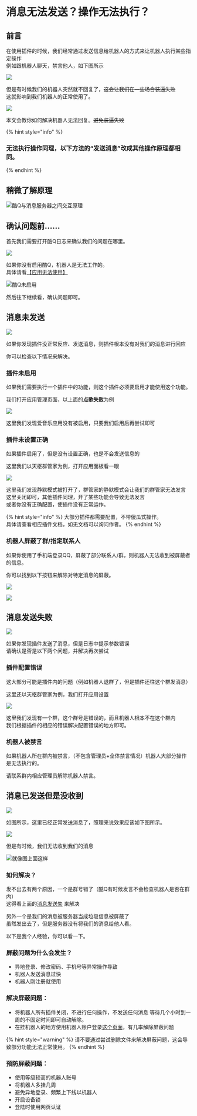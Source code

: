 # 消息无法发送？操作无法执行？

## 前言

在使用插件的时候，我们经常通过发送信息给机器人的方式来让机器人执行某些指定操作  
例如跟机器人聊天，禁言他人，如下图所示

![](../.gitbook/assets/image%20%28178%29.png)

但是有时候我们的机器人突然就不回复了，~~这会让我们在一些场合装逼失败~~  
这就影响到我们机器人的正常使用了。

![](../.gitbook/assets/image%20%28176%29.png)

 本文会教你如何解决机器人无法回复。~~避免装逼失败~~

{% hint style="info" %}
### 无法执行操作同理，以下方法的“发送消息”改成其他操作原理都相同。
{% endhint %}

## 稍微了解原理

![&#x9177;Q&#x4E0E;&#x6D88;&#x606F;&#x670D;&#x52A1;&#x5668;&#x4E4B;&#x95F4;&#x4EA4;&#x4E92;&#x539F;&#x7406;](../.gitbook/assets/image%20%28182%29.png)

## 确认问题前……

 首先我们需要打开酷Q日志来确认我们的问题在哪里。

![](../.gitbook/assets/snipaste_2020-06-26_22-33-41.png)

 如果你没有启用酷Q，机器人是无法工作的。  
具体请看[【应用无法使用】](app-cant-use.md)

![&#x9177;Q&#x672A;&#x542F;&#x7528;](../.gitbook/assets/image%20%28177%29.png)

 然后往下继续看，确认问题即可。

## 消息未发送

![](../.gitbook/assets/image%20%28183%29.png)

 如果你发现插件没正常反应、发送消息，则插件根本没有对我们的消息进行回应

你可以检查以下情况来解决。

### 插件未启用

如果我们需要执行一个插件中的功能，则这个插件必须要启用才能使用这个功能。

我们打开应用管理页面，以上面的**点歌失败**为例

![](../.gitbook/assets/snipaste_2020-06-26_22-36-19.png)

 这里我们发现爱音乐应用没有被启用，只要我们启用后再尝试即可

###  插件未设置正确

 如果插件启用了，但是没有设置正确，也是不会发送信息的

 这里我们以天枢群管家为例，打开应用面板看一眼

![](../.gitbook/assets/image%20%28181%29.png)

  这里我们发现静默模式被打开了，群管家的静默模式会让我们的群管家无法发言  
这里关闭即可，其他插件同理，开了某些功能会导致无法发言  
或者你没有正确配置，使插件没有正常运作。

{% hint style="info" %}
大部分插件都需要配置，不带傻瓜式操作。  
具体请查看相应插件文档，如无文档可以询问作者。
{% endhint %}

###  机器人屏蔽了群/指定联系人

 如果你使用了手机端登录QQ，屏蔽了部分联系人/群，则机器人无法收到被屏蔽者的信息。

 你可以找到以下按钮来解除对特定消息的屏蔽。

![](../.gitbook/assets/image%20%28192%29.png)

![](../.gitbook/assets/image%20%28193%29.png)

## 消息发送失败

![](../.gitbook/assets/image%20%28185%29.png)

 如果你发现插件发送了消息，但是日志中提示参数错误  
请确认是否是以下两个问题，并解决再次尝试

### 插件配置错误

这大部分可能是插件内的问题（例如机器人退群了，但是插件还往这个群发消息）

 这里还以天枢群管家为例，我们打开应用设置

![](../.gitbook/assets/image%20%28186%29.png)

 这里我们发现有一个群，这个群号是错误的，而且机器人根本不在这个群内  
我们根据插件的相应的错误解决配置错误的地方即可。

### 机器人被禁言

 如果机器人所在群内被禁言，（不包含管理员+全体禁言情况）机器人大部分操作是无法执行的。

 请联系群内相应管理员解除机器人禁言。

##  消息已发送但是没收到

![](../.gitbook/assets/image%20%28179%29.png)

   如图所示，这里已经正常发送消息了，照理来说效果应该如下图所示。

![](../.gitbook/assets/image%20%28167%29.png)

 但是有时候，我们无法收到我们的消息

![&#x5C31;&#x50CF;&#x56FE;&#x4E0A;&#x9762;&#x8FD9;&#x6837;](../.gitbook/assets/image%20%28163%29.png)

###  如何解决？

 发不出去有两个原因，一个是群号错了（酷Q有时候发言不会检查机器人是否在群内）  
这得看上面的[消息发送失](sendmsg-error.md#xiao-xi-fa-song-shi-bai) 来解决

另外一个是我们的消息被服务器当成垃圾信息被屏蔽了  
虽然发出去了，但是服务器没有将我们的消息给他人看。

 以下是我个人经验，你可以看一下。

### 屏蔽问题为什么会发生？

* 异地登录、修改密码、手机号等异常操作导致
* 机器人发送消息过快
* 机器人刚注册就使用

### 解决屏蔽问题：

* 将机器人所有插件关闭，不进行任何操作，不发送任何消息 等待几个小时到一周的不固定时间即可自动解除。
* 在挂机器人的地方使用机器人账户登录[这个页面](https://aq.qq.com)，有几率解除屏蔽问题

{% hint style="warning" %}
请不要通过尝试删除文件来解决屏蔽问题，这会导致部分功能无法正常使用。
{% endhint %}

### 预防屏蔽问题：

* 使用等级较高的机器人账号
* 将机器人多挂几周
* 避免异地登录、频繁上下线以机器人
* 开启设备锁
* 登陆时使用网页认证

